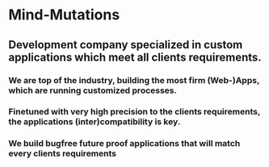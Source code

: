 # Mind-Mutations

## Development company specialized in custom applications which meet all clients requirements.

### We are top of the industry, building the most firm (Web-)Apps, which are running customized processes. 
### Finetuned with very high precision to the clients requirements, the applications (inter)compatibility is key.
### 
### We build bugfree future proof applications that will match every clients requirements
